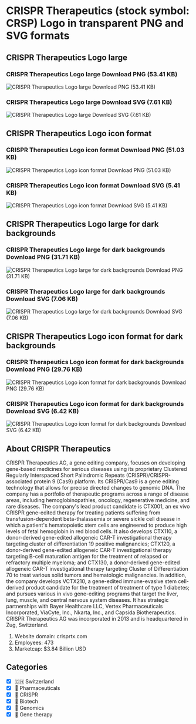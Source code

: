 # CRISPR Therapeutics (stock symbol: CRSP) Logo in transparent PNG and SVG formats

## CRISPR Therapeutics Logo large

### CRISPR Therapeutics Logo large Download PNG (53.41 KB)

![CRISPR Therapeutics Logo large Download PNG (53.41 KB)](/img/orig/CRSP_BIG-7db60346.png)

### CRISPR Therapeutics Logo large Download SVG (7.61 KB)

![CRISPR Therapeutics Logo large Download SVG (7.61 KB)](/img/orig/CRSP_BIG-94dfd445.svg)

## CRISPR Therapeutics Logo icon format

### CRISPR Therapeutics Logo icon format Download PNG (51.03 KB)

![CRISPR Therapeutics Logo icon format Download PNG (51.03 KB)](/img/orig/CRSP-fb1a7dc6.png)

### CRISPR Therapeutics Logo icon format Download SVG (5.41 KB)

![CRISPR Therapeutics Logo icon format Download SVG (5.41 KB)](/img/orig/CRSP-5262d5ef.svg)

## CRISPR Therapeutics Logo large for dark backgrounds

### CRISPR Therapeutics Logo large for dark backgrounds Download PNG (31.71 KB)

![CRISPR Therapeutics Logo large for dark backgrounds Download PNG (31.71 KB)](/img/orig/CRSP_BIG.D-0e738721.png)

### CRISPR Therapeutics Logo large for dark backgrounds Download SVG (7.06 KB)

![CRISPR Therapeutics Logo large for dark backgrounds Download SVG (7.06 KB)](/img/orig/CRSP_BIG.D-8e07b01d.svg)

## CRISPR Therapeutics Logo icon format for dark backgrounds

### CRISPR Therapeutics Logo icon format for dark backgrounds Download PNG (29.76 KB)

![CRISPR Therapeutics Logo icon format for dark backgrounds Download PNG (29.76 KB)](/img/orig/CRSP.D-91696dce.png)

### CRISPR Therapeutics Logo icon format for dark backgrounds Download SVG (6.42 KB)

![CRISPR Therapeutics Logo icon format for dark backgrounds Download SVG (6.42 KB)](/img/orig/CRSP.D-1ac29a9e.svg)

## About CRISPR Therapeutics

CRISPR Therapeutics AG, a gene editing company, focuses on developing gene-based medicines for serious diseases using its proprietary Clustered Regularly Interspaced Short Palindromic Repeats (CRISPR)/CRISPR-associated protein 9 (Cas9) platform. Its CRISPR/Cas9 is a gene editing technology that allows for precise directed changes to genomic DNA. The company has a portfolio of therapeutic programs across a range of disease areas, including hemoglobinopathies, oncology, regenerative medicine, and rare diseases. The company's lead product candidate is CTX001, an ex vivo CRISPR gene-edited therapy for treating patients suffering from transfusion-dependent beta-thalassemia or severe sickle cell disease in which a patient's hematopoietic stem cells are engineered to produce high levels of fetal hemoglobin in red blood cells. It also develops CTX110, a donor-derived gene-edited allogeneic CAR-T investigational therapy targeting cluster of differentiation 19 positive malignancies; CTX120, a donor-derived gene-edited allogeneic CAR-T investigational therapy targeting B-cell maturation antigen for the treatment of relapsed or refractory multiple myeloma; and CTX130, a donor-derived gene-edited allogeneic CAR-T investigational therapy targeting Cluster of Differentiation 70 to treat various solid tumors and hematologic malignancies. In addition, the company develops VCTX210, a gene-edited immune-evasive stem cell-derived product candidate for the treatment of treatment of type 1 diabetes; and pursues various in vivo gene-editing programs that target the liver, lung, muscle, and central nervous system diseases. It has strategic partnerships with Bayer Healthcare LLC, Vertex Pharmaceuticals Incorporated, ViaCyte, Inc., Nkarta, Inc., and Capsida Biotherapeutics. CRISPR Therapeutics AG was incorporated in 2013 and is headquartered in Zug, Switzerland.

1. Website domain: crisprtx.com
2. Employees: 473
3. Marketcap: $3.84 Billion USD


## Categories
- [x] 🇨🇭 Switzerland
- [x] 💊 Pharmaceuticals
- [x] 🧬 CRISPR
- [x] 🧬 Biotech
- [x] 🧬 Genomics
- [x] 🧬 Gene therapy
